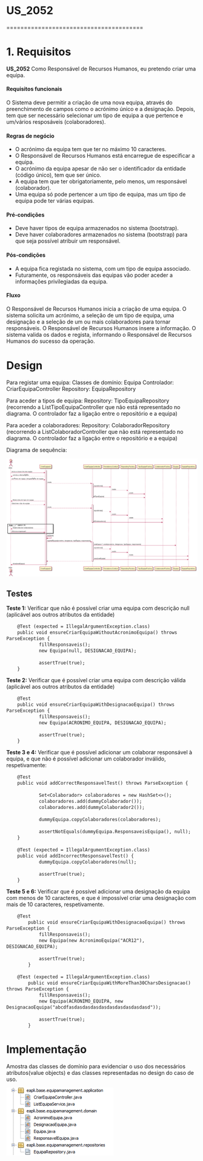 # US_2052
=======================================
# 1. Requisitos

**US_2052** Como Responsável de Recursos Humanos, eu pretendo criar uma equipa.

#### Requisitos funcionais

O Sistema deve permitir a criação de uma nova equipa, através do preenchimento de campos como o acrónimo único e a designação. Depois, tem que ser necessário selecionar um tipo de equipa a que pertence e um/vários resposáveis (colaboradores).

#### Regras de negócio

* O acrónimo da equipa tem que ter no máximo 10 caracteres.
* O Responsável de Recursos Humanos está encarregue de especificar a equipa.
* O acrónimo da equipa apesar de não ser o identificador da entidade (código único), tem que ser único.
* A equipa tem que ter obrigatoriamente, pelo menos, um responsável (colaborador).
* Uma equipa só pode pertencer a um tipo de equipa, mas um tipo de equipa pode ter várias equipas.

#### Pré-condições

* Deve haver tipos de equipa armazenados no sistema (bootstrap).
* Deve haver colaboradores armazenados no sistema (bootstrap) para que seja possível atribuir um responsável.

#### Pós-condições

* A equipa fica registada no sistema, com um tipo de equipa associado.
* Futuramente, os responsáveis das equipas vão poder aceder a informações privilegiadas da equipa.

#### Fluxo

O Responsável de Recursos Humanos inicia a criação de uma equipa. O sistema solicita um acrónimo, a seleção de um tipo de equipa, uma designação e a seleção de um ou mais colaboradores para tornar responsáveis. O Responsável de Recursos Humanos insere a informação. O sistema valida os dados e regista, informando o Responsável de Recursos Humanos do sucesso da operação.

# Design


Para registar uma equipa:
	Classes de domínio: Equipa
	Controlador: CriarEquipaController
	Repository: EquipaRepository

Para aceder a tipos de equipa:
  Repository: TipoEquipaRepository (recorrendo a ListTipoEquipaController que não está representado no diagrama. O controlador faz a ligação entre o repositório e a equipa)

Para aceder a colaboradores:
  Repository: ColaboradorRepository (recorrendo a ListColaboradorController que não está representado no diagrama. O controlador faz a ligação entre o repositório e a equipa)

Diagrama de sequência:

![US_2052SD.png](US_2052SD.png)

## Testes


**Teste 1:** Verificar que não é possível criar uma equipa com descrição null (aplicável aos outros atributos da entidade)

		@Test (expected = IllegalArgumentException.class)
		public void ensureCriarEquipaWithoutAcronimoEquipa() throws ParseException {
				fillResponsaveis();
				new Equipa(null, DESIGNACAO_EQUIPA);

				assertTrue(true);
		}

**Teste 2:** Verificar que é possível criar uma equipa com descrição válida (aplicável aos outros atributos da entidade)

		@Test
		public void ensureCriarEquipaWithDesignacaoEquipa() throws ParseException {
				fillResponsaveis();
				new Equipa(ACRONIMO_EQUIPA, DESIGNACAO_EQUIPA);

				assertTrue(true);
		}

**Teste 3 e 4:** Verificar que é possível adicionar um colaborar responsável à equipa, e que não é possível adicionar um colaborador inválido, respetivamente:

		@Test
		public void addCorrectResponsavelTest() throws ParseException {

				Set<Colaborador> colaboradores = new HashSet<>();
				colaboradores.add(dummyColaborador());
				colaboradores.add(dummyColaborador2());

				dummyEquipa.copyColaboradores(colaboradores);

				assertNotEquals(dummyEquipa.ResponsaveisEquipa(), null);
		}

		@Test (expected = IllegalArgumentException.class)
		public void addIncorrectResponsavelTest() {
				dummyEquipa.copyColaboradores(null);

				assertTrue(true);
		}

**Teste 5 e 6:** Verificar que é possível adicionar uma designação da equipa com menos de 10 caracteres, e que é impossível criar uma designação com mais de 10 caracteres, respetivamente.

		@Test
		    public void ensureCriarEquipaWithDesignacaoEquipa() throws ParseException {
		        fillResponsaveis();
		        new Equipa(new AcronimoEquipa("ACR12"), DESIGNACAO_EQUIPA);

		        assertTrue(true);
		    }

		@Test (expected = IllegalArgumentException.class)
		    public void ensureCriarEquipaWithMoreThan30CharsDesignacao() throws ParseException {
		        fillResponsaveis();
		        new Equipa(ACRONIMO_EQUIPA, new DesignacaoEquipa("abcdfasdasdasdasdasdasdasdasdasdasd"));

		        assertTrue(true);
		    }				

# Implementação

Amostra das classes de domínio para evidenciar o uso dos necessários atributos(value objects) e das classes representadas no design do caso de uso.

![AmostraEquipa.png](AmostraEquipa.png)
